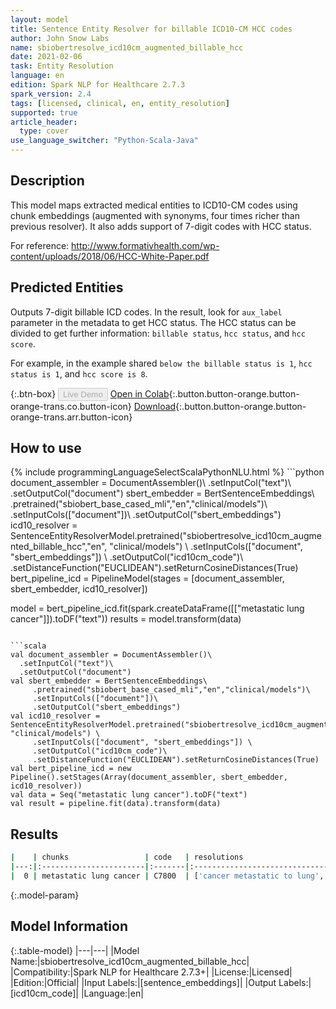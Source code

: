 ```yaml
---
layout: model
title: Sentence Entity Resolver for billable ICD10-CM HCC codes
author: John Snow Labs
name: sbiobertresolve_icd10cm_augmented_billable_hcc
date: 2021-02-06
task: Entity Resolution
language: en
edition: Spark NLP for Healthcare 2.7.3
spark_version: 2.4
tags: [licensed, clinical, en, entity_resolution]
supported: true
article_header:
  type: cover
use_language_switcher: "Python-Scala-Java"
---
```


## Description

This model maps extracted medical entities to ICD10-CM codes using chunk embeddings (augmented with synonyms, four times richer than previous resolver). It also adds support of 7-digit codes with HCC status.

For reference: http://www.formativhealth.com/wp-content/uploads/2018/06/HCC-White-Paper.pdf

## Predicted Entities

Outputs 7-digit billable ICD codes. In the result, look for `aux_label` parameter in the metadata to get HCC status. The HCC status can be divided to get further information: `billable status`, `hcc status`, and `hcc score`.

For example, in the example shared `below the billable status is 1`, `hcc status is 1`, and `hcc score is 8`.

{:.btn-box}
<button class="button button-orange" disabled>Live Demo</button>
[Open in Colab](https://githubtocolab.com/JohnSnowLabs/spark-nlp-workshop/blob/master/tutorials/Certification_Trainings/Healthcare/24.Improved_Entity_Resolvers_in_SparkNLP_with_sBert.ipynb){:.button.button-orange.button-orange-trans.co.button-icon}
[Download](https://s3.amazonaws.com/auxdata.johnsnowlabs.com/clinical/models/sbiobertresolve_icd10cm_augmented_billable_hcc_en_2.7.3_2.4_1612609178670.zip){:.button.button-orange.button-orange-trans.arr.button-icon}

## How to use



<div class="tabs-box" markdown="1">
{% include programmingLanguageSelectScalaPythonNLU.html %}
```python
document_assembler = DocumentAssembler()\
  .setInputCol("text")\
  .setOutputCol("document")
sbert_embedder = BertSentenceEmbeddings\
     .pretrained("sbiobert_base_cased_mli","en","clinical/models")\
     .setInputCols(["document"])\
     .setOutputCol("sbert_embeddings")
icd10_resolver = SentenceEntityResolverModel.pretrained("sbiobertresolve_icd10cm_augmented_billable_hcc","en", "clinical/models") \
     .setInputCols(["document", "sbert_embeddings"]) \
     .setOutputCol("icd10cm_code")\
     .setDistanceFunction("EUCLIDEAN").setReturnCosineDistances(True)
bert_pipeline_icd = PipelineModel(stages = [document_assembler, sbert_embedder, icd10_resolver])

model = bert_pipeline_icd.fit(spark.createDataFrame([["metastatic lung cancer"]]).toDF("text"))
results = model.transform(data)
```

```scala
val document_assembler = DocumentAssembler()\
  .setInputCol("text")\
  .setOutputCol("document")
val sbert_embedder = BertSentenceEmbeddings\
     .pretrained("sbiobert_base_cased_mli","en","clinical/models")\
     .setInputCols(["document"])\
     .setOutputCol("sbert_embeddings")
val icd10_resolver = SentenceEntityResolverModel.pretrained("sbiobertresolve_icd10cm_augmented_billable_hcc","en", "clinical/models") \
     .setInputCols(["document", "sbert_embeddings"]) \
     .setOutputCol("icd10cm_code")\
     .setDistanceFunction("EUCLIDEAN").setReturnCosineDistances(True)
val bert_pipeline_icd = new Pipeline().setStages(Array(document_assembler, sbert_embedder, icd10_resolver))
val data = Seq("metastatic lung cancer").toDF("text")
val result = pipeline.fit(data).transform(data)
```

</div>

## Results

```bash
|    | chunks                 | code   | resolutions                                                                                                                                                                                                                                                                                                                                                                                                                                                                       | all_codes                                                                                              | billable_hcc_status_score   | all_distances                                                                                                            |
|---:|:-----------------------|:-------|:----------------------------------------------------------------------------------------------------------------------------------------------------------------------------------------------------------------------------------------------------------------------------------------------------------------------------------------------------------------------------------------------------------------------------------------------------------------------------------|:-------------------------------------------------------------------------------------------------------|:----------------------------|:-------------------------------------------------------------------------------------------------------------------------|
|  0 | metastatic lung cancer | C7800  | ['cancer metastatic to lung', 'metastasis from malignant tumor of lung', 'cancer metastatic to left lung', 'history of cancer metastatic to lung', 'metastatic cancer', 'history of cancer metastatic to lung (situation)', 'metastatic adenocarcinoma to bilateral lungs', 'cancer metastatic to chest wall', 'metastatic malignant neoplasm to left lower lobe of lung', 'metastatic carcinoid tumour', 'cancer metastatic to respiratory tract', 'metastatic carcinoid tumor'] | ['C7800', 'C349', 'C7801', 'Z858', 'C800', 'Z8511', 'C780', 'C798', 'C7802', 'C799', 'C7830', 'C7B00'] | ['1', '1', '8']             | ['0.0464', '0.0829', '0.0852', '0.0860', '0.0914', '0.0989', '0.1133', '0.1220', '0.1220', '0.1253', '0.1249', '0.1260'] |
```

{:.model-param}
## Model Information

{:.table-model}
|---|---|
|Model Name:|sbiobertresolve_icd10cm_augmented_billable_hcc|
|Compatibility:|Spark NLP for Healthcare 2.7.3+|
|License:|Licensed|
|Edition:|Official|
|Input Labels:|[sentence_embeddings]|
|Output Labels:|[icd10cm_code]|
|Language:|en|
